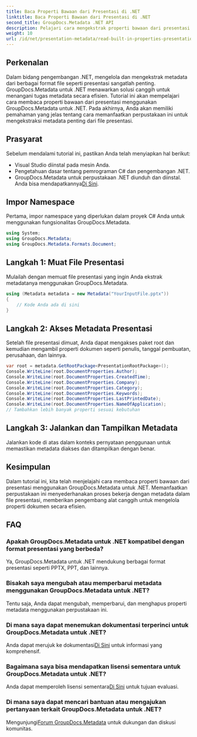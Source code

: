 ```yaml
---
title: Baca Properti Bawaan dari Presentasi di .NET
linktitle: Baca Properti Bawaan dari Presentasi di .NET
second_title: GroupDocs.Metadata .NET API
description: Pelajari cara mengekstrak properti bawaan dari presentasi menggunakan GroupDocs.Metadata untuk .NET dalam tutorial komprehensif ini.
weight: 10
url: /id/net/presentation-metadata/read-built-in-properties-presentations/
---
```

## Perkenalan
Dalam bidang pengembangan .NET, mengelola dan mengekstrak metadata dari berbagai format file seperti presentasi sangatlah penting. GroupDocs.Metadata untuk .NET menawarkan solusi canggih untuk menangani tugas metadata secara efisien. Tutorial ini akan mempelajari cara membaca properti bawaan dari presentasi menggunakan GroupDocs.Metadata untuk .NET. Pada akhirnya, Anda akan memiliki pemahaman yang jelas tentang cara memanfaatkan perpustakaan ini untuk mengekstraksi metadata penting dari file presentasi.
## Prasyarat
Sebelum mendalami tutorial ini, pastikan Anda telah menyiapkan hal berikut:
- Visual Studio diinstal pada mesin Anda.
- Pengetahuan dasar tentang pemrograman C# dan pengembangan .NET.
-  GroupDocs.Metadata untuk perpustakaan .NET diunduh dan diinstal. Anda bisa mendapatkannya[Di Sini](https://releases.groupdocs.com/metadata/net/).

## Impor Namespace
Pertama, impor namespace yang diperlukan dalam proyek C# Anda untuk menggunakan fungsionalitas GroupDocs.Metadata.
```csharp
using System;
using GroupDocs.Metadata;
using GroupDocs.Metadata.Formats.Document;
```
## Langkah 1: Muat File Presentasi
Mulailah dengan memuat file presentasi yang ingin Anda ekstrak metadatanya menggunakan GroupDocs.Metadata.
```csharp
using (Metadata metadata = new Metadata("YourInputFile.pptx"))
{
    // Kode Anda ada di sini
}
```
## Langkah 2: Akses Metadata Presentasi
Setelah file presentasi dimuat, Anda dapat mengakses paket root dan kemudian mengambil properti dokumen seperti penulis, tanggal pembuatan, perusahaan, dan lainnya.
```csharp
var root = metadata.GetRootPackage<PresentationRootPackage>();
Console.WriteLine(root.DocumentProperties.Author);
Console.WriteLine(root.DocumentProperties.CreatedTime);
Console.WriteLine(root.DocumentProperties.Company);
Console.WriteLine(root.DocumentProperties.Category);
Console.WriteLine(root.DocumentProperties.Keywords);
Console.WriteLine(root.DocumentProperties.LastPrintedDate);
Console.WriteLine(root.DocumentProperties.NameOfApplication);
// Tambahkan lebih banyak properti sesuai kebutuhan
```
## Langkah 3: Jalankan dan Tampilkan Metadata
Jalankan kode di atas dalam konteks pernyataan penggunaan untuk memastikan metadata diakses dan ditampilkan dengan benar.

## Kesimpulan
Dalam tutorial ini, kita telah menjelajahi cara membaca properti bawaan dari presentasi menggunakan GroupDocs.Metadata untuk .NET. Memanfaatkan perpustakaan ini menyederhanakan proses bekerja dengan metadata dalam file presentasi, memberikan pengembang alat canggih untuk mengelola properti dokumen secara efisien.

## FAQ
### Apakah GroupDocs.Metadata untuk .NET kompatibel dengan format presentasi yang berbeda?
Ya, GroupDocs.Metadata untuk .NET mendukung berbagai format presentasi seperti PPTX, PPT, dan lainnya.
### Bisakah saya mengubah atau memperbarui metadata menggunakan GroupDocs.Metadata untuk .NET?
Tentu saja, Anda dapat mengubah, memperbarui, dan menghapus properti metadata menggunakan perpustakaan ini.
### Di mana saya dapat menemukan dokumentasi terperinci untuk GroupDocs.Metadata untuk .NET?
 Anda dapat merujuk ke dokumentasi[Di Sini](https://tutorials.groupdocs.com/metadata/net/) untuk informasi yang komprehensif.
### Bagaimana saya bisa mendapatkan lisensi sementara untuk GroupDocs.Metadata untuk .NET?
 Anda dapat memperoleh lisensi sementara[Di Sini](https://purchase.groupdocs.com/temporary-license/) untuk tujuan evaluasi.
### Di mana saya dapat mencari bantuan atau mengajukan pertanyaan terkait GroupDocs.Metadata untuk .NET?
 Mengunjungi[Forum GroupDocs.Metadata](https://forum.groupdocs.com/c/metadata/14) untuk dukungan dan diskusi komunitas.